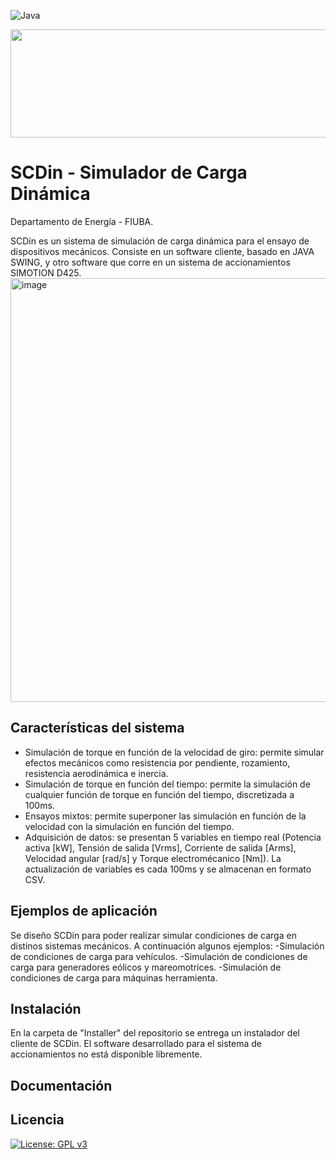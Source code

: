 ![Java](https://img.shields.io/badge/java-%23ED8B00.svg?style=for-the-badge&logo=openjdk&logoColor=white)

<img src="https://confedi.org.ar/wp-content/uploads/2020/09/fiuba_logo.jpg" width="600" height="173" align="center">

# SCDin - Simulador de Carga Dinámica
Departamento de Energía - FIUBA.

SCDin es un sistema de simulación de carga dinámica para el ensayo de dispositivos mecánicos. Consiste en un software cliente, basado en JAVA SWING, y otro software que corre en un sistema de accionamientos SIMOTION D425. 
<img width="1275" height="678" alt="image" src="https://github.com/user-attachments/assets/e16014a3-b65f-4c7d-ac4e-deb4f7676ba1" />


## Características del sistema

- Simulación de torque en función de la velocidad de giro: permite simular efectos mecánicos como resistencia por pendiente, rozamiento, resistencia aerodinámica e inercia.
- Simulación de torque en función del tiempo: permite la simulación de cualquier función de torque en función del tiempo, discretizada a 100ms.
- Ensayos mixtos: permite superponer las simulación en función de la velocidad con la simulación en función del tiempo.
- Adquisición de datos: se presentan 5 variables en tiempo real (Potencia activa [kW], Tensión de salida [Vrms], Corriente de salida [Arms], Velocidad angular [rad/s] y Torque electromécanico [Nm]). La actualización de variables es cada 100ms y se almacenan en formato CSV.

## Ejemplos de aplicación
Se diseño SCDin para poder realizar simular condiciones de carga en distinos sistemas mecánicos. A continuación algunos ejemplos:
-Simulación de condiciones de carga para vehículos.
-Simulación de condiciones de carga para generadores eólicos y mareomotrices.
-Simulación de condiciones de carga para máquinas herramienta.

## Instalación
En la carpeta de "Installer" del repositorio se entrega un instalador del cliente de SCDin. El software desarrollado para el sistema de accionamientos no está disponible libremente. 

## Documentación


## Licencia
[![License: GPL v3](https://img.shields.io/badge/License-GPLv3-blue.svg)](https://www.gnu.org/licenses/gpl-3.0)

